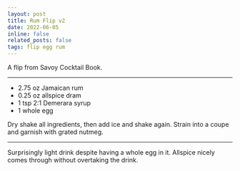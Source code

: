 ```yaml
---
layout: post
title: Rum Flip v2
date: 2022-06-05 
inline: false
related_posts: false
tags: flip egg rum 
---
```


A flip from Savoy Cocktail Book.

---

<ul>
    <li> 2.75 oz Jamaican rum</li>
    <li> 0.25 oz allspice dram</li>
    <li> 1 tsp 2:1 Demerara syrup</li>
    <li> 1 whole egg</li>
</ul>

Dry shake all ingredients, then add ice and shake again. Strain into a coupe and garnish with grated nutmeg.

---

Surprisingly light drink despite having a whole egg in it. Allspice nicely comes through without overtaking the drink.